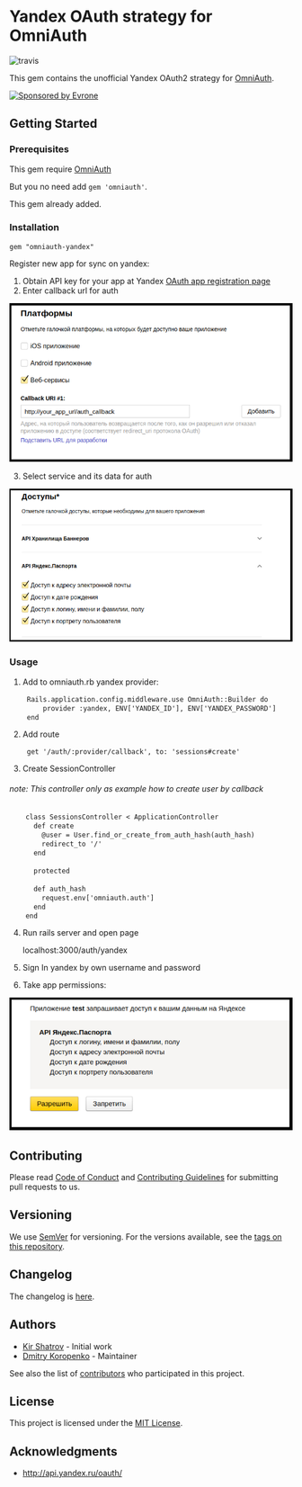 # Yandex OAuth strategy for OmniAuth

![travis](https://travis-ci.org/evrone/omniauth-yandex.svg?branch=master)

This gem contains the unofficial Yandex OAuth2 strategy for [OmniAuth](http://github.com/intridea/omniauth).

<a href="https://evrone.com/?utm_source=github.com">
  <img src="https://evrone.com/logo/evrone-sponsored-logo.png"
       alt="Sponsored by Evrone" width="231">
</a>

## Getting Started
### Prerequisites

This gem require [OmniAuth](http://github.com/intridea/omniauth)

But you no need add `gem 'omniauth'`.

This gem already added. 

### Installation

    gem "omniauth-yandex"
    
Register new app for sync on yandex:

1. Obtain API key for your app at Yandex [OAuth app registration page](https://oauth.yandex.ru/client/new)
2. Enter callback url for auth

![](readme_content/image/callback_url.png)

3. Select service and its data for auth

![](readme_content/image/checkers.png)

### Usage

1. Add to omniauth.rb yandex provider:
    
        Rails.application.config.middleware.use OmniAuth::Builder do
            provider :yandex, ENV['YANDEX_ID'], ENV['YANDEX_PASSWORD']
        end
        
2. Add route 

        get '/auth/:provider/callback', to: 'sessions#create'
        
3. Create SessionController
###### note: This controller only as example how to create user by callback 

        class SessionsController < ApplicationController
          def create
            @user = User.find_or_create_from_auth_hash(auth_hash)
            redirect_to '/'
          end
        
          protected
        
          def auth_hash
            request.env['omniauth.auth']
          end
        end

4. Run rails server and open page

    localhost:3000/auth/yandex
    
5. Sign In yandex by own username and password
6. Take app permissions:

![](readme_content/image/permissions.png)

## Contributing

Please read [Code of Conduct](CODE-OF-CONDUCT.md) and [Contributing Guidelines](CONTRIBUTING.md) for submitting pull requests to us.

## Versioning

We use [SemVer](http://semver.org/) for versioning. For the versions available, 
see the [tags on this repository](https://github.com/evrone/omniauth-yandex/tags). 

## Changelog

The changelog is [here](CHANGELOG.md).

## Authors

* [Kir Shatrov](https://github.com/kirs) - Initial work
* [Dmitry Koropenko](https://github.com/smalew) - Maintainer

See also the list of [contributors](https://github.com/evrone/omniauth-yandex/contributors) who participated in this project.

## License

This project is licensed under the [MIT License](LICENSE).

## Acknowledgments

* http://api.yandex.ru/oauth/
